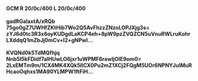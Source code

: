 #### GCM R 20/0c/400 L 20/0c/400
**gadRGalaxtA/xRQb**<br/>**75go0gZ7UWHfZKtHib7Wo2Q5AvFhzzZNzoLOPJXjg3s=**<br/>**zYJ6d0tc3R3x6oyKUDgdLaKCP4eh+8pW9pzZVQZCN5uVnuRWLruKohrLXddqQ1mZbJj0mCv+l2+gNPwI...**<br/><br/>
**KVQNd0k5TdMQfhjq**<br/>**Nnb5I5kFDidf7aIHUwLO6jxr1uWPMF6rawljOIE9om0=**<br/>**2LxEMTm9m/1CX4MK4XQk5IICX0Pu2mZ1XCj2FQgM5UOr6NPNYJuIMuRHcaoOqhxs1MA90YLMPW1ftFiH...**